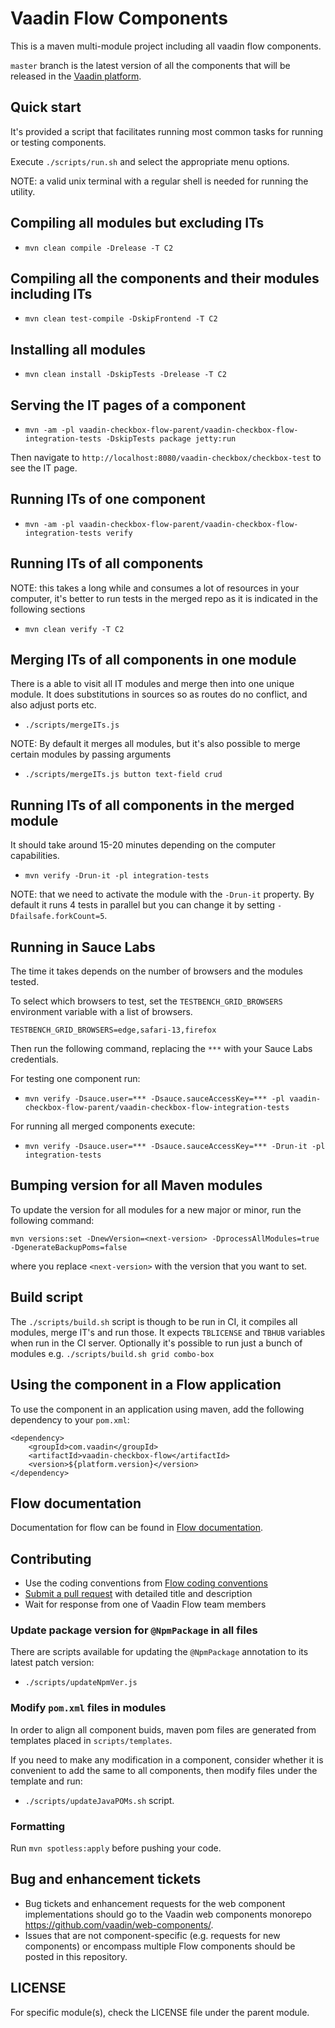 # Vaadin Flow Components

This is a maven multi-module project including all vaadin flow components.

`master` branch is the latest version of all the components that will be released in the [Vaadin platform](https://github.com/vaadin/platform).

## Quick start

It's provided a script that facilitates running most common tasks for running or testing components.

Execute `./scripts/run.sh` and select the appropriate menu options.

NOTE: a valid unix terminal with a regular shell is needed for running the utility.

## Compiling all modules but excluding ITs

- `mvn clean compile -Drelease -T C2`

## Compiling all the components and their modules including ITs

- `mvn clean test-compile -DskipFrontend -T C2`

## Installing all modules

- `mvn clean install -DskipTests -Drelease -T C2`

## Serving the IT pages of a component

- `mvn -am -pl vaadin-checkbox-flow-parent/vaadin-checkbox-flow-integration-tests -DskipTests package jetty:run`

Then navigate to `http://localhost:8080/vaadin-checkbox/checkbox-test` to see the IT page.

## Running ITs of one component

- `mvn -am -pl vaadin-checkbox-flow-parent/vaadin-checkbox-flow-integration-tests verify`

## Running ITs of all components

NOTE: this takes a long while and consumes a lot of resources in your computer, it's better to run tests in the merged repo as it is indicated in the following sections

- `mvn clean verify -T C2`

## Merging ITs of all components in one module

There is a able to visit all IT modules and merge then into one unique module.
It does substitutions in sources so as routes do no conflict, and also adjust ports etc.

- `./scripts/mergeITs.js`

NOTE: By default it merges all modules, but it's also possible to merge certain modules by passing arguments

- `./scripts/mergeITs.js button text-field crud`

## Running ITs of all components in the merged module

It should take around 15-20 minutes depending on the computer capabilities.

- `mvn verify -Drun-it -pl integration-tests`

NOTE: that we need to activate the module with the `-Drun-it` property. By default it runs 4 tests in parallel but you can change it by setting `-Dfailsafe.forkCount=5`.

## Running in Sauce Labs

The time it takes depends on the number of browsers and the modules tested.

To select which browsers to test, set the `TESTBENCH_GRID_BROWSERS` environment variable with a list of browsers.
```
TESTBENCH_GRID_BROWSERS=edge,safari-13,firefox
```



Then run the following command, replacing the `***` with your Sauce Labs credentials.

For testing one component run:

- `mvn verify -Dsauce.user=*** -Dsauce.sauceAccessKey=*** -pl vaadin-checkbox-flow-parent/vaadin-checkbox-flow-integration-tests`

For running all merged components execute:

- `mvn verify -Dsauce.user=*** -Dsauce.sauceAccessKey=*** -Drun-it -pl integration-tests`

## Bumping version for all Maven modules

To update the version for all modules for a new major or minor, run the following command:
```
mvn versions:set -DnewVersion=<next-version> -DprocessAllModules=true -DgenerateBackupPoms=false
```
where you replace `<next-version>` with the version that you want to set.

## Build script

The `./scripts/build.sh` script is though to be run in CI, it compiles all modules, merge IT's and run those.
It expects `TBLICENSE` and `TBHUB` variables when run in the CI server.
Optionally it's possible to run just a bunch of modules e.g. `./scripts/build.sh grid combo-box`

## Using the component in a Flow application
To use the component in an application using maven,
add the following dependency to your `pom.xml`:
```
<dependency>
    <groupId>com.vaadin</groupId>
    <artifactId>vaadin-checkbox-flow</artifactId>
    <version>${platform.version}</version>
</dependency>
```

## Flow documentation
Documentation for flow can be found in [Flow documentation](https://github.com/vaadin/flow-and-components-documentation/blob/master/documentation/Overview.asciidoc).

## Contributing
- Use the coding conventions from [Flow coding conventions](https://github.com/vaadin/flow/tree/master/eclipse)
- [Submit a pull request](https://www.digitalocean.com/community/tutorials/how-to-create-a-pull-request-on-github) with detailed title and description
- Wait for response from one of Vaadin Flow team members

### Update package version for `@NpmPackage` in all files
There are scripts available for updating the `@NpmPackage` annotation to its latest patch version:

- `./scripts/updateNpmVer.js`

### Modify `pom.xml` files in modules

In order to align all component buids, maven pom files are generated from templates placed in `scripts/templates`.

If you need to make any modification in a component, consider whether it is convenient to add the same to all components, then modify files under the template and run:

- `./scripts/updateJavaPOMs.sh` script.


### Formatting

Run `mvn spotless:apply` before pushing your code.

## Bug and enhancement tickets
- Bug tickets and enhancement requests for the web component implementations should go to the Vaadin web components monorepo https://github.com/vaadin/web-components/.
- Issues that are not component-specific (e.g. requests for new components) or encompass multiple Flow components should be posted in this repository.

## LICENSE
For specific module(s), check the LICENSE file under the parent module.
